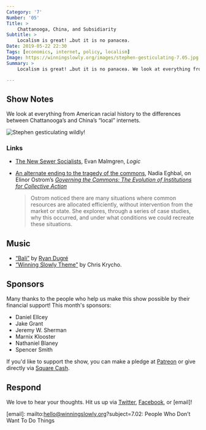 ```yaml
---
Category: '7'
Number: '05'
Title: >
    Chattanooga, China, and Subsidiarity
Subtitle: >
    Localism is great! …but it is no panacea.
Date: 2019-05-22 22:30
Tags: [economics, internet, policy, localism]
Image: https://winningslowly.org/images/stephen-gesticulating-7.05.jpg
Summary: >
    Localism is great! …but it is no panacea. We look at everything from American racial history to the differences between Chattanooga’s and China’s “local” internets.

---
```


## Show Notes

We look at everything from American racial history to the differences between Chattanooga’s and China’s “local” internets.

![Stephen gesticulating wildly!](/images/stephen-gesticulating-7.05.jpg)

### Links

- [The New Sewer Socialists](https://logicmag.io/03-the-new-sewer-socialists/), Evan Malmgren, <cite>Logic</cite>

- [An alternate ending to the tragedy of the commons](https://nadiaeghbal.com/tragedy-of-the-commons), Nadia Eghbal, on Elinor Ostrom’s [<cite>Governing the Commons: The Evolution of Institutions for Collective Action</cite>](https://www.alibris.com/Governing-the-Commons-The-Evolution-of-Institutions-for-Collective-Action-Elinor-Ostrom/book/2669676?matches=45)

    > Ostrom noticed there are many situations where common resources are allocated efficiently, without intervention from the market or state. She explores, through a series of case studies, why this occurred, and under what conditions we could recreate these situations.

## Music

- [“Bali”](https://soundcloud.com/ryandugre/bali) by [Ryan Dugré](http://ryandugre.com)
- [“Winning Slowly Theme”](https://soundcloud.com/chriskrycho/winning-slowly) by Chris Krycho. 

## Sponsors

Many thanks to the people who help us make this show possible by their financial support! This month's sponsors:

- Daniel Ellcey
- Jake Grant
- Jeremy W. Sherman
- Marnix Klooster
- Nathaniel Blaney
- Spencer Smith

If you'd like to support the show, you can make a pledge at [Patreon] or give directly via [Square Cash].

[Patreon]: https://www.patreon.com/winningslowly
[Square Cash]: https://cash.me/$winningslowly


## Respond

We love to hear your thoughts. Hit us up via [Twitter], [Facebook], or [email]!

[Twitter]: //www.twitter.com/winningslowly
[Facebook]: //www.facebook.com/winningslowlypodcast
[email]: mailto:hello@winningslowly.org?subject=7.02: People Who Don’t Want To Do Things

